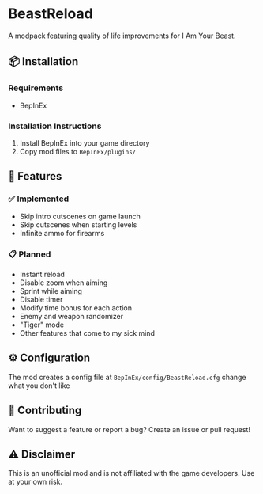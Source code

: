 # BeastReload

A modpack featuring quality of life improvements for I Am Your Beast.

## 📦 Installation

### Requirements
- BepInEx


### Installation Instructions
1. Install BepInEx into your game directory
2. Copy mod files to `BepInEx/plugins/`

## 🔧 Features

### ✅ Implemented
- Skip intro cutscenes on game launch
- Skip cutscenes when starting levels
- Infinite ammo for firearms

### 📋 Planned
- Instant reload
- Disable zoom when aiming
- Sprint while aiming
- Disable timer
- Modify time bonus for each action
- Enemy and weapon randomizer
- "Tiger" mode
- Other features that come to my sick mind

## ⚙️ Configuration
The mod creates a config file at `BepInEx/config/BeastReload.cfg` change what you don't like

## 🤝 Contributing
Want to suggest a feature or report a bug? Create an issue or pull request!

## ⚠️ Disclaimer
This is an unofficial mod and is not affiliated with the game developers. Use at your own risk.
